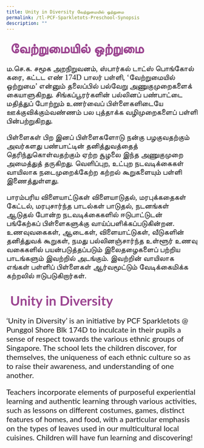 ```yaml
---
title: Unity in Diversity வேற்றுமையில் ஒற்றுமை
permalink: /tl-PCF-Sparkletots-Preschool-Synopsis
description: ""
---
```

<h4 style="font-size: 35px;font-family: Anjal InaiMathi;padding-top:12px;margin:10px;color: #9b4490;">
வேற்றுமையில் ஒற்றுமை</h4>
<p style="font-size: 20px;font-family: Anjal InaiMathi;">ம.செ.க. சமூக அறநிறுவனம், ஸ்பார்கல் டாட்ஸ் பொங்கோல் கரை, கட்டட எண் 174D பாலர் பள்ளி, ‘வேற்றுமையில் ஒற்றுமை’ என்னும் தலைப்பில் பல்வேறு அணுகுமுறைகளைக் கையாளுகிறது. சிங்கப்பூரர்களின் பல்லினப் பண்பாட்டை மதித்துப் போற்றும் உணர்வைப் பிள்ளைகளிடையே ஊக்குவிக்கும்வண்ணம் பல புத்தாக்க வழிமுறைகளைப் பள்ளி பின்பற்றுகிறது. </p>
<p  style="font-size: 20px;font-family:Anjal InaiMathi;">பிள்ளைகள் பிற இனப் பிள்ளைகளோடு நன்கு பழகுவதற்கும் அவர்களது பண்பாட்டின் தனித்துவத்தைத் தெரிந்துகொள்வதற்கும் ஏற்ற சூழலை இந்த அணுகுமுறை அமைத்துத் தருகிறது. வெளிப்புற, உட்புற நடவடிக்கைகள் வாயிலாக நடைமுறைக்கேற்ற கற்றல் கூறுகளையும் பள்ளி இணைத்துள்ளது. </p>
<p  style="font-size: 20px;font-family:Anjal InaiMathi;">பாரம்பரிய விளையாட்டுகள் விளையாடுதல், மரபுக்கதைகள் கேட்டல், மரபுசார்ந்த பாடல்கள் பாடுதல், நடனங்கள் ஆடுதல் போன்ற நடவடிக்கைகளில் ஈடுபாட்டுடன் பங்கேற்கப் பிள்ளைகளுக்கு வாய்ப்பளிக்கப்படுகின்றன. உணவுவகைகள், ஆடைகள், விளையாட்டுகள், வீடுகளின் தனித்துவக் கூறுகள், நமது பல்லினஞ்சார்ந்த உள்ளூர் உணவு வகைகளில் பயன்படுத்தப்படும் இலைதழைகளைப் பற்றிய பாடங்களும் இவற்றில் அடங்கும். இவற்றின் வாயிலாக எங்கள் பள்ளிப் பிள்ளைகள் ஆர்வமூட்டும் வேடிக்கைமிக்க கற்றலில் ஈடுபடுகிறார்கள்.</p>
<h4 style="font-size: 35px;font-family: Lato,sans-serif;padding-top:12px;margin:10px;color: #9b4490;"> Unity in Diversity </h4>
<p style="font-size: 20px;font-family:Lato,sans-serif;">‘Unity in Diversity’ is an initiative by PCF Sparkletots @ Punggol Shore Blk 174D to inculcate in their pupils a sense of respect towards the various ethnic groups of Singapore. The school lets the children discover, for themselves, the uniqueness of each ethnic culture so as to raise their awareness, and understanding of one another. </p>
<p style="font-size: 20px;font-family:Lato,sans-serif;">Teachers incorporate elements of purposeful experiential learning and authentic learning through various activities, such as lessons on different costumes, games, distinct features of homes, and food, with a  particular emphasis on the types of leaves used in our multicultural local cuisines. Children will have fun learning and discovering!  </p>